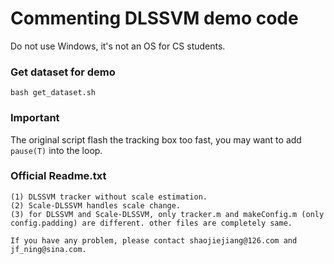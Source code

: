 # Commenting DLSSVM demo code

Do not use Windows, it's not an OS for CS students.

### Get dataset for demo
```
bash get_dataset.sh
```

### Important
The original script flash the tracking box too fast, you may want to add `pause(T)` into the loop.

### Official Readme.txt
```
(1) DLSSVM tracker without scale estimation.
(2) Scale-DLSSVM handles scale change.
(3) for DLSSVM and Scale-DLSSVM, only tracker.m and makeConfig.m (only config.padding) are different. other files are completely same.

If you have any problem, please contact shaojiejiang@126.com and jf_ning@sina.com.
```
